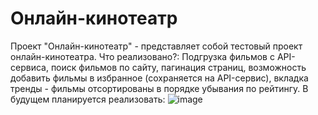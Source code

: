 # Онлайн-кинотеатр
Проект "Онлайн-кинотеатр" - представляет собой тестовый проект онлайн-кинотеатра. Что реализовано?: Подгрузка фильмов с API-сервиса, поиск фильмов по сайту, пагинация страниц, возможность добавить фильмы в избранное (сохраняется на API-сервис), вкладка тренды - фильмы отсортированы в порядке убывания по рейтингу. В будущем планируется реализовать: 
![image](https://github.com/user-attachments/assets/50393ffa-e838-4a89-a10d-edc550e04cf4)

